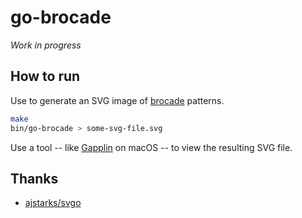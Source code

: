 # go-brocade

*Work in progress*

## How to run

Use to generate an SVG image of [brocade](https://en.wikipedia.org/wiki/Brocade) patterns.

```bash
make
bin/go-brocade > some-svg-file.svg
```

Use a tool -- like [Gapplin](http://gapplin.wolfrosch.com) on macOS -- to view
the resulting SVG file.

## Thanks

- [ajstarks/svgo](https://github.com/ajstarks/svgo)
